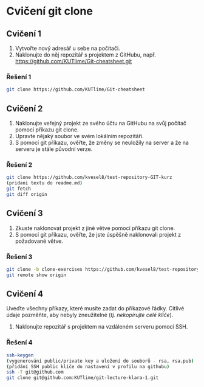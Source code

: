 # Cvičení git clone

## Cvičení 1

1. Vytvořte nový adresář u sebe na počítači.
2. Naklonujte do něj repozitář s projektem z GitHubu, např. https://github.com/KUTlime/Git-cheatsheet.git

### Řešení 1

```bash
git clone https://github.com/KUTlime/Git-cheatsheet
```

## Cvičení 2

1. Naklonujte veřejný projekt ze svého účtu na GitHubu na svůj počítač pomocí příkazu git clone.
2. Upravte nějaký soubor ve svém lokálním repozitáři.
3. S pomocí git příkazu, ověřte, že změny se neuložily na server a že na serveru je stále původní verze.

### Řešení 2

```bash
git clone https://github.com/kvesel8/test-repository-GIT-kurz
(pridani textu do readme.md)
git fetch
git diff origin
```

## Cvičení 3

1. Zkuste naklonovat projekt z jiné větve pomocí příkazu git clone.
2. S pomocí git příkazu, ověřte, že jste úspěšně naklonovali projekt z požadované větve.

### Řešení 3

```bash
git clone -b clone-exercises https://github.com/kvesel8/test-repository-GIT-kurz/tree/clone-exercises
git remote show origin
```

## Cvičení 4

Uveďte všechny příkazy, které musíte zadat do příkazové řádky. Citlivé údaje pozměňte, aby nebyly zneužitelné (_tj. nekopírujte celé klíče_).

1. Naklonujte repozitář s projektem na vzdáleném serveru pomocí SSH.

### Řešení 4

```bash
ssh-keygen
(vygenerování public/private key a uložení do souborů - rsa, rsa.pub)
(přidání SSH public klíče do nastavení v profilu na githubu)
ssh -T git@github.com
git clone git@github.com:KUTlime/git-lecture-klara-1.git
```
